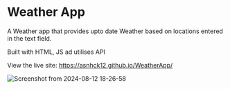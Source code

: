 # Weather App

A Weather app that provides upto date Weather based on locations entered in the text field.

Built with HTML, JS ad utilises API

View the live site: https://asnhck12.github.io/WeatherApp/

![Screenshot from 2024-08-12 18-26-58](https://github.com/user-attachments/assets/259c7314-fd2b-45ef-927d-6a9f373ae373)
